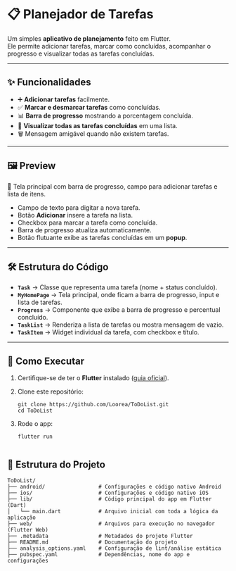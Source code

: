 # 📋 Planejador de Tarefas

Um simples **aplicativo de planejamento** feito em Flutter.  
Ele permite adicionar tarefas, marcar como concluídas, acompanhar o progresso e visualizar todas as tarefas concluídas.

---

## ✨ Funcionalidades

- ➕ **Adicionar tarefas** facilmente.
- ✅ **Marcar e desmarcar tarefas** como concluídas.
- 📊 **Barra de progresso** mostrando a porcentagem concluída.
- 👀 **Visualizar todas as tarefas concluídas** em uma lista.
- 🗑️ Mensagem amigável quando não existem tarefas.

---

## 🖼️ Preview

📱 Tela principal com barra de progresso, campo para adicionar tarefas e lista de itens.

- Campo de texto para digitar a nova tarefa.  
- Botão **Adicionar** insere a tarefa na lista.  
- Checkbox para marcar a tarefa como concluída.  
- Barra de progresso atualiza automaticamente.  
- Botão flutuante exibe as tarefas concluídas em um **popup**.

---

## 🛠️ Estrutura do Código

- **`Task`** → Classe que representa uma tarefa (nome + status concluído).  
- **`MyHomePage`** → Tela principal, onde ficam a barra de progresso, input e lista de tarefas.  
- **`Progress`** → Componente que exibe a barra de progresso e percentual concluído.  
- **`TaskList`** → Renderiza a lista de tarefas ou mostra mensagem de vazio.  
- **`TaskItem`** → Widget individual da tarefa, com checkbox e título.  

---

## 🚀 Como Executar

1. Certifique-se de ter o **Flutter** instalado ([guia oficial](https://docs.flutter.dev/get-started/install)).
2. Clone este repositório:

   ```
   git clone https://github.com/Loorea/ToDoList.git
   cd ToDoList

3. Rode o app:
   ```
   flutter run
  
## 📂 Estrutura do Projeto
```
ToDoList/
├── android/                 # Configurações e código nativo Android
├── ios/                     # Configurações e código nativo iOS
├── lib/                     # Código principal do app em Flutter (Dart)
│   └── main.dart            # Arquivo inicial com toda a lógica da aplicação
├── web/                     # Arquivos para execução no navegador (Flutter Web)
├── .metadata                # Metadados do projeto Flutter
├── README.md                # Documentação do projeto
├── analysis_options.yaml    # Configuração de lint/análise estática
├── pubspec.yaml             # Dependências, nome do app e configurações
```

